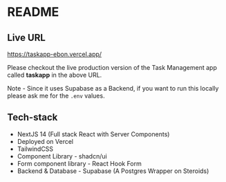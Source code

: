 # README

## Live URL
https://taskapp-ebon.vercel.app/

Please checkout the live production version of the Task Management app called **taskapp** in the above URL. 

Note - Since it uses Supabase as a Backend, if you want to run this locally please ask me for the `.env` values. 

## Tech-stack
* NextJS 14 (Full stack React with Server Components)
* Deployed on Vercel
* TailwindCSS
* Component Library - shadcn/ui
* Form component library - React Hook Form
* Backend & Database - Supabase (A Postgres Wrapper on Steroids)

